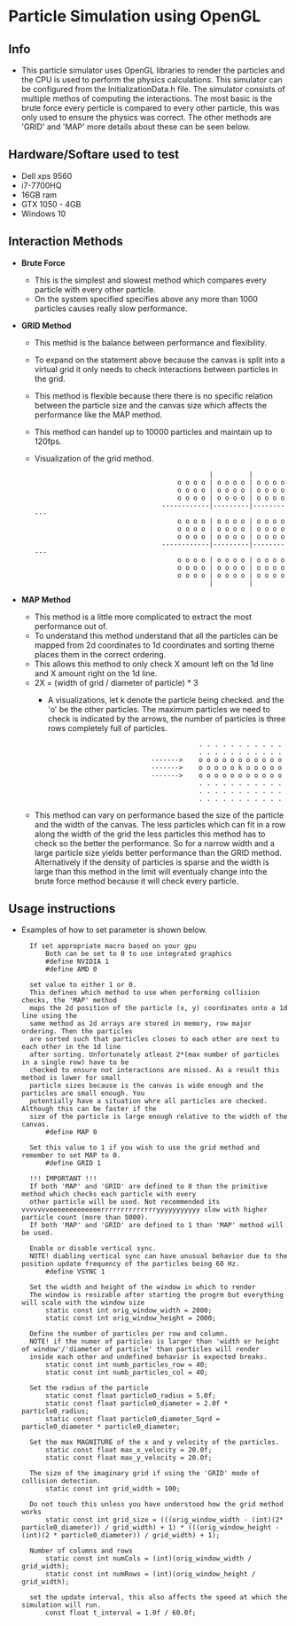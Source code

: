 # Particle Simulation using OpenGL

## Info
* This particle simulator uses OpenGL libraries to render the particles and the CPU is used to perform the physics calculations. This simulator can be configured from the InitializationData.h file. The simulator consists of multiple methos of computing the interactions. The most basic is the brute force every perticle is compared to every other particle, this was only used to ensure the physics was correct. The other methods are 'GRID' and 'MAP' more details about these can be seen below.

## Hardware/Softare used to test
* Dell xps 9560
* i7-7700HQ
* 16GB ram
* GTX 1050 - 4GB
* Windows 10

## Interaction Methods
* **Brute Force**
  * This is the simplest and slowest method which compares every particle with every other particle.
  * On the system specified specifies above any more than 1000 particles causes really slow performance.

* **GRID Method**
  * This methid is the balance between performance and flexibility.
  * To expand on the statement above because the canvas is split into a virtual grid it only needs to check interactions between particles in the grid.
  * This method is flexible because there there is no specific relation between the particle size and the canvas size which affects the performance like the MAP method.
  * This method can handel up to 10000 particles and maintain up to 120fps.
  * Visualization of the grid method.

                                                    |         |
                                            o o o o | o o o o | o o o o
                                            o o o o | o o o o | o o o o
                                            o o o o | o o o o | o o o o
                                        ------------|---------|-----------
                                            o o o o | o o o o | o o o o
                                            o o o o | o o o o | o o o o
                                            o o o o | o o o o | o o o o
                                        ------------|---------|-----------
                                            o o o o | o o o o | o o o o
                                            o o o o | o o o o | o o o o
                                            o o o o | o o o o | o o o o
                                                    |         |
* **MAP Method**
  * This method is a little more complicated to extract the most performance out of.
  * To understand this method understand that all the particles can be mapped from 2d coordinates to 1d coordinates and sorting theme places them in the correct ordering.
  * This allows this method to only check X amount left on the 1d line and X amount right on the 1d line.
  * 2X = (width of grid / diameter of particle) * 3
    * A visualizations, let k denote the particle being checked. and the 'o' be the other particles. The maximum particles we need to check is indicated by the arrows, the number of particles is three rows completely full of particles.
            
                                                . . . . . . . . . . .
                                                . . . . . . . . . . .
                                    ------->    o o o o o o o o o o o
                                    ------->    o o o o o k o o o o o
                                    ------->    o o o o o o o o o o o
                                                . . . . . . . . . . .
                                                . . . . . . . . . . .
                                                . . . . . . . . . . .

  * This method can vary on performance based the size of the particle and the width of the canvas. The less particles which can fit in a row along the width of the grid the less particles this method has to check so the better the performance. So for a narrow width and a large particle size yields better performance than the GRID method. Alternatively if the density of particles is sparse and the width is large than this method in the limit will eventualy change into the brute force method because it will check every particle.

## Usage instructions
* Examples of how to set parameter is shown below.

        If set appropriate macro based on your gpu
            Both can be set to 0 to use integrated graphics
            #define NVIDIA 1
            #define AMD 0

        set value to either 1 or 0.
        This defines which method to use when performing collision checks, the 'MAP' method
        maps the 2d position of the particle (x, y) coordinates onto a 1d line using the
        same method as 2d arrays are stored in memory, row major ordering. Then the particles
        are sorted such that particles closes to each other are next to each other in the 1d line
        after sorting. Unfortunately atleast 2*(max number of particles in a single row) have to be
        checked to ensure not interactions are missed. As a result this method is lower for small
        particle sizes because is the canvas is wide enough and the particles are small enough. You
        potentially have a situation whre all particles are checked. Although this can be faster if the
        size of the particle is large enough relative to the width of the canvas.
            #define MAP 0

        Set this value to 1 if you wish to use the grid method and remember to set MAP to 0.
            #define GRID 1

        !!! IMPORTANT !!!
        If both 'MAP' and 'GRID' are defined to 0 than the primitive method which checks each particle with every
        other particle will be used. Not recommended its vvvvvvveeeeeeeeeeeeerrrrrrrrrrrrrryyyyyyyyyyy slow with higher particle count (more than 5000).
        If both 'MAP' and 'GRID' are defined to 1 than 'MAP' method will be used.

        Enable or disable vertical sync.
        NOTE! diabling vertical sync can have unusual behavior due to the position update frequency of the particles being 60 Hz.
            #define VSYNC 1

        Set the width and height of the window in which to render
        The window is resizable after starting the progrm but everything will scale with the window size
            static const int orig_window_width = 2000;
            static const int orig_window_height = 2000;

        Define the number of particles per row and column.
        NOTE! if the numer of particles is larger than 'width or height of window'/'diameter of particle' than particles will render
        inside each other and undefined behavior is expected breaks.
            static const int numb_particles_row = 40;
            static const int numb_particles_col = 40;

        Set the radius of the particle
            static const float particle0_radius = 5.0f;
            static const float particle0_diameter = 2.0f * particle0_radius;
            static const float particle0_diameter_Sqrd = particle0_diameter * particle0_diameter;

        Set the max MAGNITURE of the x and y velocity of the particles.
            static const float max_x_velocity = 20.0f;
            static const float max_y_velocity = 20.0f;

        The size of the imaginary grid if using the 'GRID' mode of collision detection.
            static const int grid_width = 100;

        Do not touch this unless you have understood how the grid method works
            static const int grid_size = (((orig_window_width - (int)(2* particle0_diameter)) / grid_width) + 1) * (((orig_window_height - (int)(2 * particle0_diameter)) / grid_width) + 1);

        Number of columns and rows
            static const int numCols = (int)(orig_window_width / grid_width);
            static const int numRows = (int)(orig_window_height / grid_width);

        set the update interval, this also affects the speed at which the simulation will run.
            const float t_interval = 1.0f / 60.0f;
